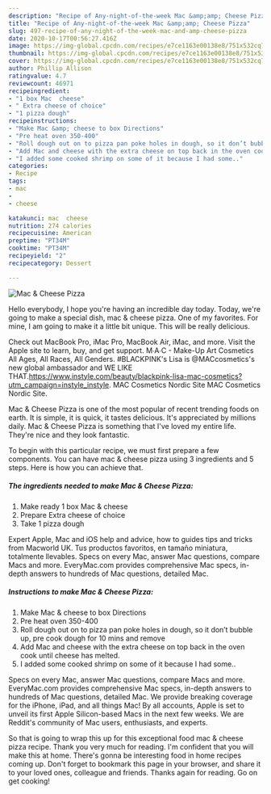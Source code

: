 ```yaml
---
description: "Recipe of Any-night-of-the-week Mac &amp;amp; Cheese Pizza"
title: "Recipe of Any-night-of-the-week Mac &amp;amp; Cheese Pizza"
slug: 497-recipe-of-any-night-of-the-week-mac-and-amp-cheese-pizza
date: 2020-10-17T00:56:27.416Z
image: https://img-global.cpcdn.com/recipes/e7ce1163e00138e8/751x532cq70/mac-cheese-pizza-recipe-main-photo.jpg
thumbnail: https://img-global.cpcdn.com/recipes/e7ce1163e00138e8/751x532cq70/mac-cheese-pizza-recipe-main-photo.jpg
cover: https://img-global.cpcdn.com/recipes/e7ce1163e00138e8/751x532cq70/mac-cheese-pizza-recipe-main-photo.jpg
author: Phillip Allison
ratingvalue: 4.7
reviewcount: 46971
recipeingredient:
- "1 box Mac  cheese"
- " Extra cheese of choice"
- "1 pizza dough"
recipeinstructions:
- "Make Mac &amp; cheese to box Directions"
- "Pre heat oven 350-400"
- "Roll dough out on to pizza pan poke holes in dough, so it don’t bubble up, pre cook dough for 10 mins and remove"
- "Add Mac and cheese with the extra cheese on top back in the oven cook until cheese has melted."
- "I added some cooked shrimp on some of it because I had some.."
categories:
- Recipe
tags:
- mac
- 
- cheese

katakunci: mac  cheese 
nutrition: 274 calories
recipecuisine: American
preptime: "PT34M"
cooktime: "PT34M"
recipeyield: "2"
recipecategory: Dessert

---
```



![Mac &amp; Cheese Pizza](https://img-global.cpcdn.com/recipes/e7ce1163e00138e8/751x532cq70/mac-cheese-pizza-recipe-main-photo.jpg)

Hello everybody, I hope you're having an incredible day today. Today, we're going to make a special dish, mac &amp; cheese pizza. One of my favorites. For mine, I am going to make it a little bit unique. This will be really delicious.

Check out MacBook Pro, iMac Pro, MacBook Air, iMac, and more. Visit the Apple site to learn, buy, and get support. M∙A∙C - Make-Up Art Cosmetics All Ages, All Races, All Genders. #BLACKPINK&#39;s Lisa is @MACcosmetics&#39;s new global ambassador and WE LIKE THAT.https://www.instyle.com/beauty/blackpink-lisa-mac-cosmetics?utm_campaign=instyle_instyle. MAC Cosmetics Nordic Site MAC Cosmetics Nordic Site.

Mac &amp; Cheese Pizza is one of the most popular of recent trending foods on earth. It is simple, it is quick, it tastes delicious. It's appreciated by millions daily. Mac &amp; Cheese Pizza is something that I've loved my entire life. They're nice and they look fantastic.


To begin with this particular recipe, we must first prepare a few components. You can have mac &amp; cheese pizza using 3 ingredients and 5 steps. Here is how you can achieve that.

<!--inarticleads1-->

##### The ingredients needed to make Mac &amp; Cheese Pizza:

1. Make ready 1 box Mac &amp; cheese
1. Prepare  Extra cheese of choice
1. Take 1 pizza dough


Expert Apple, Mac and iOS help and advice, how to guides tips and tricks from Macworld UK. Tus productos favoritos, en tamaño miniatura, totalmente llevables. Specs on every Mac, answer Mac questions, compare Macs and more. EveryMac.com provides comprehensive Mac specs, in-depth answers to hundreds of Mac questions, detailed Mac. 

<!--inarticleads2-->

##### Instructions to make Mac &amp; Cheese Pizza:

1. Make Mac &amp; cheese to box Directions
1. Pre heat oven 350-400
1. Roll dough out on to pizza pan poke holes in dough, so it don’t bubble up, pre cook dough for 10 mins and remove
1. Add Mac and cheese with the extra cheese on top back in the oven cook until cheese has melted.
1. I added some cooked shrimp on some of it because I had some..


Specs on every Mac, answer Mac questions, compare Macs and more. EveryMac.com provides comprehensive Mac specs, in-depth answers to hundreds of Mac questions, detailed Mac. We provide breaking coverage for the iPhone, iPad, and all things Mac! By all accounts, Apple is set to unveil its first Apple Silicon-based Macs in the next few weeks. We are Reddit&#39;s community of Mac users, enthusiasts, and experts. 

So that is going to wrap this up for this exceptional food mac &amp; cheese pizza recipe. Thank you very much for reading. I'm confident that you will make this at home. There's gonna be interesting food in home recipes coming up. Don't forget to bookmark this page in your browser, and share it to your loved ones, colleague and friends. Thanks again for reading. Go on get cooking!
